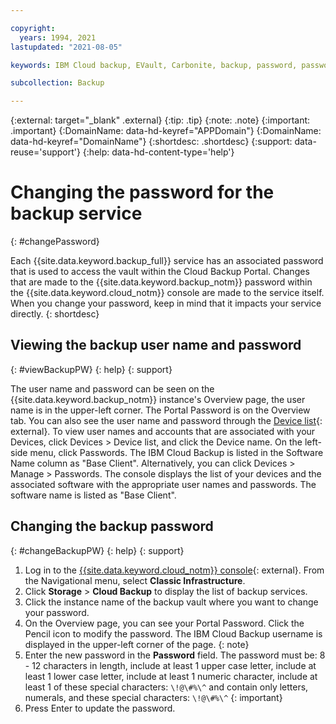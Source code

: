 ```yaml
---

copyright:
  years: 1994, 2021
lastupdated: "2021-08-05"

keywords: IBM Cloud backup, EVault, Carbonite, backup, password, password reset

subcollection: Backup

---
```

{:external: target="_blank" .external}
{:tip: .tip}
{:note: .note}
{:important: .important}
{:DomainName: data-hd-keyref="APPDomain"}
{:DomainName: data-hd-keyref="DomainName"}
{:shortdesc: .shortdesc}
{:support: data-reuse='support'}
{:help: data-hd-content-type='help'}

# Changing the password for the backup service
{: #changePassword}

Each {{site.data.keyword.backup_full}} service has an associated password that is used to access the vault within the Cloud Backup Portal.
Changes that are made to the {{site.data.keyword.backup_notm}} password within the {{site.data.keyword.cloud_notm}} console are made to the service itself. When you change your password, keep in mind that it impacts your service directly.
{: shortdesc}

## Viewing the  backup user name and password
{: #viewBackupPW}
{: help}
{: support}

The user name and password can be seen on the {{site.data.keyword.backup_notm}} instance's Overview page, the user name is in the upper-left corner. The Portal Password is on the Overview tab.
You can also see the user name and password through the [Device list](https://cloud.ibm.com/gen1/infrastructure/devices){: external}. To view user names and accounts that are associated with your Devices, click Devices > Device list, and click the Device name. On the left-side menu, click Passwords. The IBM Cloud Backup is listed in the Software Name column as "Base Client".
Alternatively, you can click Devices > Manage > Passwords. The console displays the list of your devices and the associated software with the appropriate user names and passwords. The software name is listed as "Base Client".

## Changing the backup password
{: #changeBackupPW}
{: help}
{: support}

1. Log in to the [{{site.data.keyword.cloud_notm}} console](https://{DomainName}){: external}. From the Navigational menu, select **Classic Infrastructure**.
2. Click **Storage** > **Cloud Backup** to display the list of backup services.
3. Click the instance name of the backup vault where you want to change your password.
4. On the Overview page, you can see your Portal Password. Click the Pencil icon to modify the password.
   The IBM Cloud Backup username is displayed in the upper-left corner of the page.
   {: note}
5. Enter the new password in the **Password** field.
   The password must be: 8 - 12 characters in length, include at least 1 upper case letter, include at least 1 lower case letter, include at least 1 numeric character, include at least 1 of these special characters: `\!@\#%\^` and contain only letters, numerals, and these special characters: `\!@\#%\^`
   {: important}
6. Press Enter to update the password.
